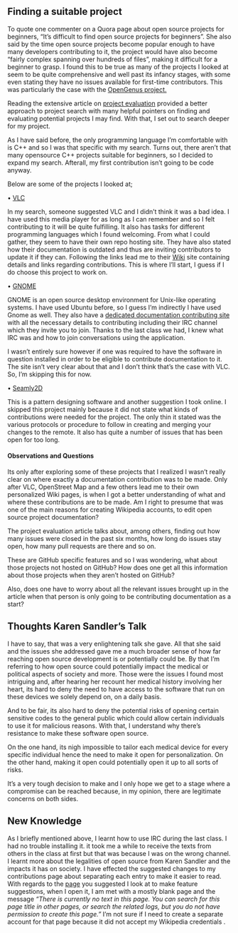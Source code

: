 ## Finding a suitable project

To quote one commenter on a Quora page about open source projects for beginners, “It’s difficult to find open source projects for beginners”. She also said by the time open source projects become popular enough to have many developers contributing to it, the project would have also become “fairly complex spanning over hundreds of files”, making it difficult for a beginner to grasp. I found this to be true as many of the projects I looked at seem to be quite comprehensive and well past its infancy stages, with some even stating they have no issues available for first-time contributors. This was particularly the case with the [OpenGenus project.](https://github.com/OpenGenus/Join_OpenGenus/contribute)

Reading the extensive article on [project evaluation](http://www.compsci.hunter.cuny.edu/~sweiss/course_materials/csci395.86/activities_f19/project_evaluation_activity.pdf) provided a better approach to project search with many helpful pointers on finding and evaluating potential projects I may find. With that, I set out to search deeper for my project. 

As I have said before, the only programming language I’m comfortable with is C++ and so I was that specific with my search. Turns out, there aren’t that many opensource C++ projects suitable for beginners, so I decided to expand my search. Afterall, my first contribution isn’t going to be code anyway. 

 Below are some of the projects I looked at;

•	[VLC]( https://www.videolan.org/developers/)

In my search, someone suggested VLC and I didn’t think it was a bad idea. I have used this media player for as long as I can remember and so I felt contributing to it will be quite fulfilling. It also has tasks for different programming languages which I found welcoming. From what I could gather, they seem to have their own repo hosting site. They have also stated how their documentation is outdated and thus are inviting contributors to update it if they can. Following the links lead me to their [Wiki](https://wiki.videolan.org/Help_VideoLAN) site containing details and links regarding contributions. This is where I’ll start, I guess if I do choose this project to work on.

•	[GNOME](https://www.gnome.org/)

GNOME is an open source desktop environment for Unix-like operating systems. I have used Ubuntu before, so I guess I’m indirectly I have used Gnome as well. They also have a [dedicated documentation contributing site]( https://wiki.gnome.org/DocumentationProject/Contributing) with all the necessary details to contributing including their IRC channel which they invite you to join. Thanks to the last class we had, I knew what IRC was and how to join conversations using the application.

I wasn’t entirely sure however if one was required to have the software in question installed in order to be eligible to contribute documentation to it. The site isn’t very clear about that and I don’t think that’s the case with VLC. So, I’m skipping this for now.


•	[Seamly2D]( https://github.com/fashionfreedom/seamly2d)

This is a pattern designing software and another suggestion I took online. I skipped this project mainly because it did not state what kinds of contributions were needed for the project. The only thin it stated was the various protocols or procedure to follow in creating and merging your changes to the remote. It also has quite a number of issues that has been open for too long.


#### Observations and Questions
Its only after exploring some of these projects that I realized I wasn’t really clear on where exactly a documentation contribution was to be made. Only after VLC, OpenStreet Map and a few others lead me to their own personalized Wiki pages, is when I got a better understanding of what and where these contributions are to be made. Am I right to presume that was one of the main reasons for creating Wikipedia accounts, to edit open source project documentation?

The project evaluation article talks about, among others, finding out how many issues were closed in the past six months, how long do issues stay open, how many pull requests are there and so on. 

These are GitHub specific features and so I was wondering, what about those projects not hosted on GitHub? How does one get all this information about those projects when they aren’t hosted on GitHub?

Also, does one have to worry about all the relevant issues brought up in the article when that person is only going to be contributing documentation as a start?



## Thoughts Karen Sandler’s Talk
I have to say, that was a very enlightening talk she gave. All that she said and the issues she addressed gave me a much broader sense of how far reaching open source development is or potentially could be. By that I’m referring to how open source could potentially impact the medical or political aspects of society and more. Those were the issues I found most intriguing and, after hearing her recount her medical history involving her heart, its hard to deny the need to have access to the software that run on these devices we solely depend on, on a daily basis. 

And to be fair, its also hard to deny the potential risks of opening certain sensitive codes to the general public which could allow certain individuals to use it for malicious reasons. With that, I understand why there’s resistance to make these software open source.

On the one hand, its nigh impossible to tailor each medical device for every specific individual hence the need to make it open for personalization. On the other hand, making it open could potentially open it up to all sorts of risks.

It’s a very tough decision to make and I only hope we get to a stage where a compromise can be reached because, in my opinion, there are legitimate concerns on both sides. 



## New Knowledge
As I briefly mentioned above, I learnt how to use IRC during the last class. I had no trouble installing it. it took me a while to receive the texts from others in the class at first but that was because I was on the wrong channel.
I learnt more about the legalities of open source from Karen Sandler and the impacts it has on society. 
I have effected the suggested changes to my contributions page about separating each entry to make it easier to read. With regards to the [page](https://wiki.openstreetmap.org/wiki/Develop) you suggested I look at to make feature suggestions, when I open it, I am met with a  mostly blank page and the message _“There is currently no text in this page. You can search for this page title in other pages, or search the related logs, but you do not have permission to create this page.”_
I’m not sure if I need to create a separate account for that page because it did not accept my Wikipedia credentials .


